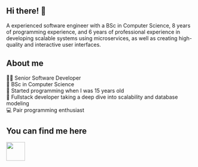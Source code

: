 ## Hi there! 👋

A experienced software engineer with a BSc in Computer Science, 8 years of programming experience, and 6 years of professional experience in developing scalable systems using microservices, as well as creating high-quality and interactive user interfaces.

## About me
👨‍💻 Senior Software Developer<br/>
📖 BSc in Computer Science <br/>
🧒 Started programming when I was 15 years old </br>
🌱 Fullstack developer taking a deep dive into scalability and database modeling<br/>
💻 Pair programming enthusiast<br/>

## You can find me here
[<img src="https://user-images.githubusercontent.com/59585323/151029092-79399fd1-5f27-4984-bf21-1420cededeaf.png" width="50"/>](https://www.linkedin.com/in/nicolas-prokopetz/)
